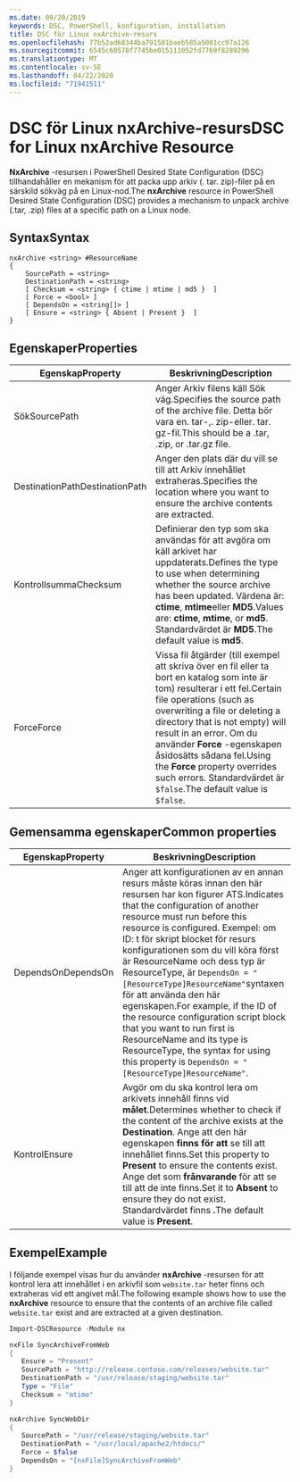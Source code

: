 ```yaml
---
ms.date: 09/20/2019
keywords: DSC, PowerShell, konfiguration, installation
title: DSC för Linux nxArchive-resurs
ms.openlocfilehash: 77b52ad68344ba791501baeb585a5001cc97a126
ms.sourcegitcommit: 6545c60578f7745be015111052fd7769f8289296
ms.translationtype: MT
ms.contentlocale: sv-SE
ms.lasthandoff: 04/22/2020
ms.locfileid: "71941511"
---
```

# <a name="dsc-for-linux-nxarchive-resource"></a><span data-ttu-id="3578f-103">DSC för Linux nxArchive-resurs</span><span class="sxs-lookup"><span data-stu-id="3578f-103">DSC for Linux nxArchive Resource</span></span>

<span data-ttu-id="3578f-104">**NxArchive** -resursen i PowerShell Desired State Configuration (DSC) tillhandahåller en mekanism för att packa upp arkiv (. tar. zip)-filer på en särskild sökväg på en Linux-nod.</span><span class="sxs-lookup"><span data-stu-id="3578f-104">The **nxArchive** resource in PowerShell Desired State Configuration (DSC) provides a mechanism to unpack archive (.tar, .zip) files at a specific path on a Linux node.</span></span>

## <a name="syntax"></a><span data-ttu-id="3578f-105">Syntax</span><span class="sxs-lookup"><span data-stu-id="3578f-105">Syntax</span></span>

```Syntax
nxArchive <string> #ResourceName
{
    SourcePath = <string>
    DestinationPath = <string>
    [ Checksum = <string> { ctime | mtime | md5 }  ]
    [ Force = <bool> ]
    [ DependsOn = <string[]> ]
    [ Ensure = <string> { Absent | Present }  ]
}
```

## <a name="properties"></a><span data-ttu-id="3578f-106">Egenskaper</span><span class="sxs-lookup"><span data-stu-id="3578f-106">Properties</span></span>

|<span data-ttu-id="3578f-107">Egenskap</span><span class="sxs-lookup"><span data-stu-id="3578f-107">Property</span></span> |<span data-ttu-id="3578f-108">Beskrivning</span><span class="sxs-lookup"><span data-stu-id="3578f-108">Description</span></span> |
|---|---|
|<span data-ttu-id="3578f-109">Sök</span><span class="sxs-lookup"><span data-stu-id="3578f-109">SourcePath</span></span> |<span data-ttu-id="3578f-110">Anger Arkiv filens käll Sök väg.</span><span class="sxs-lookup"><span data-stu-id="3578f-110">Specifies the source path of the archive file.</span></span> <span data-ttu-id="3578f-111">Detta bör vara en. tar-,. zip-eller. tar. gz-fil.</span><span class="sxs-lookup"><span data-stu-id="3578f-111">This should be a .tar, .zip, or .tar.gz file.</span></span> |
|<span data-ttu-id="3578f-112">DestinationPath</span><span class="sxs-lookup"><span data-stu-id="3578f-112">DestinationPath</span></span> |<span data-ttu-id="3578f-113">Anger den plats där du vill se till att Arkiv innehållet extraheras.</span><span class="sxs-lookup"><span data-stu-id="3578f-113">Specifies the location where you want to ensure the archive contents are extracted.</span></span> |
|<span data-ttu-id="3578f-114">Kontrollsumma</span><span class="sxs-lookup"><span data-stu-id="3578f-114">Checksum</span></span> |<span data-ttu-id="3578f-115">Definierar den typ som ska användas för att avgöra om käll arkivet har uppdaterats.</span><span class="sxs-lookup"><span data-stu-id="3578f-115">Defines the type to use when determining whether the source archive has been updated.</span></span> <span data-ttu-id="3578f-116">Värdena är: **ctime**, **mtime**eller **MD5**.</span><span class="sxs-lookup"><span data-stu-id="3578f-116">Values are: **ctime**, **mtime**, or **md5**.</span></span> <span data-ttu-id="3578f-117">Standardvärdet är **MD5**.</span><span class="sxs-lookup"><span data-stu-id="3578f-117">The default value is **md5**.</span></span> |
|<span data-ttu-id="3578f-118">Force</span><span class="sxs-lookup"><span data-stu-id="3578f-118">Force</span></span> |<span data-ttu-id="3578f-119">Vissa fil åtgärder (till exempel att skriva över en fil eller ta bort en katalog som inte är tom) resulterar i ett fel.</span><span class="sxs-lookup"><span data-stu-id="3578f-119">Certain file operations (such as overwriting a file or deleting a directory that is not empty) will result in an error.</span></span> <span data-ttu-id="3578f-120">Om du använder **Force** -egenskapen åsidosätts sådana fel.</span><span class="sxs-lookup"><span data-stu-id="3578f-120">Using the **Force** property overrides such errors.</span></span> <span data-ttu-id="3578f-121">Standardvärdet är `$false`.</span><span class="sxs-lookup"><span data-stu-id="3578f-121">The default value is `$false`.</span></span> |

## <a name="common-properties"></a><span data-ttu-id="3578f-122">Gemensamma egenskaper</span><span class="sxs-lookup"><span data-stu-id="3578f-122">Common properties</span></span>

|<span data-ttu-id="3578f-123">Egenskap</span><span class="sxs-lookup"><span data-stu-id="3578f-123">Property</span></span> |<span data-ttu-id="3578f-124">Beskrivning</span><span class="sxs-lookup"><span data-stu-id="3578f-124">Description</span></span> |
|---|---|
|<span data-ttu-id="3578f-125">DependsOn</span><span class="sxs-lookup"><span data-stu-id="3578f-125">DependsOn</span></span> |<span data-ttu-id="3578f-126">Anger att konfigurationen av en annan resurs måste köras innan den här resursen har kon figurer ATS.</span><span class="sxs-lookup"><span data-stu-id="3578f-126">Indicates that the configuration of another resource must run before this resource is configured.</span></span> <span data-ttu-id="3578f-127">Exempel: om ID: t för skript blocket för resurs konfigurationen som du vill köra först är ResourceName och dess typ är ResourceType, är `DependsOn = "[ResourceType]ResourceName"`syntaxen för att använda den här egenskapen.</span><span class="sxs-lookup"><span data-stu-id="3578f-127">For example, if the ID of the resource configuration script block that you want to run first is ResourceName and its type is ResourceType, the syntax for using this property is `DependsOn = "[ResourceType]ResourceName"`.</span></span> |
|<span data-ttu-id="3578f-128">Kontrol</span><span class="sxs-lookup"><span data-stu-id="3578f-128">Ensure</span></span> |<span data-ttu-id="3578f-129">Avgör om du ska kontrol lera om arkivets innehåll finns vid **målet**.</span><span class="sxs-lookup"><span data-stu-id="3578f-129">Determines whether to check if the content of the archive exists at the **Destination**.</span></span> <span data-ttu-id="3578f-130">Ange att den här egenskapen **finns för att** se till att innehållet finns.</span><span class="sxs-lookup"><span data-stu-id="3578f-130">Set this property to **Present** to ensure the contents exist.</span></span> <span data-ttu-id="3578f-131">Ange det som **frånvarande** för att se till att de inte finns.</span><span class="sxs-lookup"><span data-stu-id="3578f-131">Set it to **Absent** to ensure they do not exist.</span></span> <span data-ttu-id="3578f-132">Standardvärdet finns **.**</span><span class="sxs-lookup"><span data-stu-id="3578f-132">The default value is **Present**.</span></span> |

## <a name="example"></a><span data-ttu-id="3578f-133">Exempel</span><span class="sxs-lookup"><span data-stu-id="3578f-133">Example</span></span>

<span data-ttu-id="3578f-134">I följande exempel visas hur du använder **nxArchive** -resursen för att kontrol lera att innehållet i en arkivfil som `website.tar` heter finns och extraheras vid ett angivet mål.</span><span class="sxs-lookup"><span data-stu-id="3578f-134">The following example shows how to use the **nxArchive** resource to ensure that the contents of an archive file called `website.tar` exist and are extracted at a given destination.</span></span>

```powershell
Import-DSCResource -Module nx

nxFile SyncArchiveFromWeb
{
   Ensure = "Present"
   SourcePath = "http://release.contoso.com/releases/website.tar"
   DestinationPath = "/usr/release/staging/website.tar"
   Type = "File"
   Checksum = "mtime"
}

nxArchive SyncWebDir
{
   SourcePath = "/usr/release/staging/website.tar"
   DestinationPath = "/usr/local/apache2/htdocs/"
   Force = $false
   DependsOn = "[nxFile]SyncArchiveFromWeb"
}
```